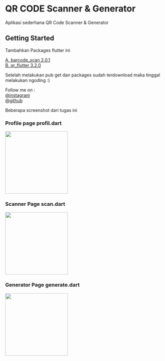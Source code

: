 # QR CODE Scanner & Generator

Aplikasi sederhana QR Code Scanner & Generator

## Getting Started

Tambahkan Packages flutter ini

<a class="github-button" href="https://pub.dev/packages/barcode_scan">A. barcode_scan 2.0.1</a>
<br>
<a class="github-button" href="https://pub.dev/packages/qr_flutter">B. qr_flutter 3.2.0</a>

Setelah melakukan pub get dan packages sudah terdownload maka tinggal melakukan ngoding :)

Follow me on :
<br>
<a class="github-button" href="https://www.instagram.com/whoisalghazali">@instagram</a>
<br>
<a class="github-button" href="https://github.com/alghvzali">@github</a>

Beberapa screenshot dari tugas ini

<h3>Profile page profil.dart</h3> 
<img src="https://github.com/neon97/QR-CODE-Scanner-Generator/blob/master/screenshots/1.png"  width="200" >
</img>


<h3>Scanner Page scan.dart</h3> 
<img src="https://github.com/neon97/QR-CODE-Scanner-Generator/blob/master/screenshots/2.png"  width="200" >
</img>

<h3>Generator Page generate.dart</h3> 
<img src="https://github.com/neon97/QR-CODE-Scanner-Generator/blob/master/screenshots/3.png"  width="200" >
</img>
